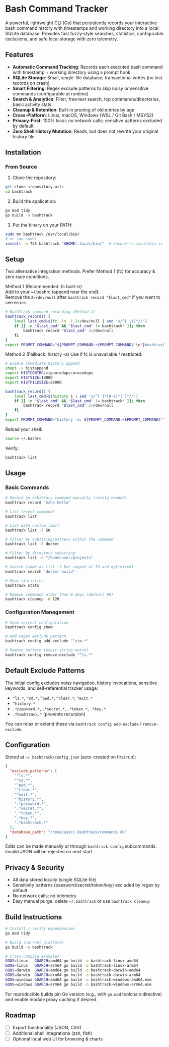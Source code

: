 # Bash Command Tracker

A powerful, lightweight CLI (Go) that persistently records your interactive bash command history with timestamps and working directory into a local SQLite database. Provides fast fuzzy‑style searches, statistics, configurable exclusions, and safe local storage with zero telemetry.

## Features

- **Automatic Command Tracking**: Records each executed bash command with timestamp + working directory using a prompt hook
- **SQLite Storage**: Small, single-file database; transactional writes (no lost records on crash)
- **Smart Filtering**: Regex exclude patterns to skip noisy or sensitive commands (configurable at runtime)
- **Search & Analytics**: Filter, free‑text search, top commands/directories, basic activity stats
- **Cleanup & Retention**: Built‑in pruning of old entries by age
- **Cross-Platform**: Linux, macOS, Windows (WSL / Git Bash / MSYS2)
- **Privacy-First**: 100% local; no network calls; sensitive patterns excluded by default
- **Zero Shell History Mutation**: Reads, but does not rewrite your original history file

## Installation

### From Source

1. Clone the repository:
```bash
git clone <repository-url>
cd bashtrack
```

2. Build the application:
```bash
go mod tidy
go build -o bashtrack
```

3. Put the binary on your PATH:
```bash
sudo mv bashtrack /usr/local/bin/
# or (no sudo)
install -m 755 bashtrack "$HOME/.local/bin/"  # ensure ~/.local/bin is in PATH
```

## Setup

Two alternative integration methods. Prefer Method 1 (fc) for accuracy & zero race conditions.

Method 1 (Recommended: fc built‑in) \
Add to your ~/.bashrc (append near the end): \
Remove the `2>/dev/null` after `bashtrack record "$last_cmd"` if you want to see errors
```bash
# BashTrack command recording (Method 1)
bashtrack_record() {
    local last_cmd=$(fc -ln -1 2>/dev/null | sed 's/^[ \t]*//')
    if [[ -n "$last_cmd" && "$last_cmd" != bashtrack* ]]; then
        bashtrack record "$last_cmd" 2>/dev/null
    fi
}
export PROMPT_COMMAND="${PROMPT_COMMAND:+$PROMPT_COMMAND$'\n'}bashtrack_record"
```

Method 2 (Fallback: history -a)
Use if fc is unavailable / restricted:
```bash
# Enable immediate history append
shopt -s histappend
export HISTCONTROL=ignoredups:erasedups
export HISTSIZE=10000
export HISTFILESIZE=20000

bashtrack_record() {
    local last_cmd=$(history 1 | sed 's/^[ ]*[0-9]*[ ]*//')
    if [[ -n "$last_cmd" && "$last_cmd" != bashtrack* ]]; then
        bashtrack record "$last_cmd" 2>/dev/null
    fi
}
export PROMPT_COMMAND="history -a; ${PROMPT_COMMAND:+$PROMPT_COMMAND$'\n'}bashtrack_record"
```

Reload your shell:
```bash
source ~/.bashrc
```

Verify:
```bash
bashtrack list
```

## Usage

### Basic Commands

```bash
# Record an arbitrary command manually (rarely needed)
bashtrack record "echo hello"

# List recent commands
bashtrack list

# List with custom limit
bashtrack list -l 50

# Filter by substring/pattern within the command
bashtrack list -f docker

# Filter by directory substring
bashtrack list -d "/home/user/projects"

# Search (same as list -f but capped at 50 and optimized)
bashtrack search "docker build"

# Show statistics
bashtrack stats

# Remove commands older than N days (default 90)
bashtrack cleanup -d 120
```

### Configuration Management

```bash
# Show current configuration
bashtrack config show

# Add regex exclude pattern
bashtrack config add-exclude "^vim.*"

# Remove pattern (exact string match)
bashtrack config remove-exclude "^ls.*"
```

## Default Exclude Patterns

The initial config excludes noisy navigation, history invocations, sensitive keywords, and self‑referential tracker usage:

- `^ls.*`, `^cd.*`, `^pwd.*`, `^clear.*`, `^exit.*`
- `^history.*`
- `.*password.*`, `.*secret.*`, `.*token.*`, `.*key.*`
- `.*bashtrack.*` (prevents recursion)

You can relax or extend these via `bashtrack config add-exclude` / `remove-exclude`.

## Configuration

Stored at `~/.bashtrack/config.json` (auto-created on first run):

```json
{
  "exclude_patterns": [
    "^ls.*",
    "^cd.*",
    "^pwd.*",
    "^clear.*",
    "^exit.*",
    "^history.*",
    ".*password.*",
    ".*secret.*",
    ".*token.*",
    ".*key.*",
    ".*bashtrack.*"
  ],
  "database_path": "/home/user/.bashtrack/commands.db"
}
```

Edits can be made manually or through `bashtrack config` subcommands. Invalid JSON will be rejected on next start.

## Privacy & Security

- All data stored locally (single SQLite file)
- Sensitivity patterns (password/secret/token/key) excluded by regex by default
- No network calls; no telemetry
- Easy manual purge: delete `~/.bashtrack` or use `bashtrack cleanup`

## Build Instructions

```bash
# Install / verify dependencies
go mod tidy

# Build (current platform)
go build -o bashtrack

# Cross-compile examples
GOOS=linux   GOARCH=amd64 go build -o bashtrack-linux-amd64
GOOS=linux   GOARCH=arm64 go build -o bashtrack-linux-arm64
GOOS=darwin  GOARCH=amd64 go build -o bashtrack-darwin-amd64
GOOS=darwin  GOARCH=arm64 go build -o bashtrack-darwin-arm64
GOOS=windows GOARCH=amd64 go build -o bashtrack-windows-amd64.exe
GOOS=windows GOARCH=arm64 go build -o bashtrack-windows-arm64.exe
```

For reproducible builds pin Go version (e.g., with `go.mod` toolchain directive) and enable module proxy caching if desired.

## Roadmap

- [ ] Export functionality (JSON, CSV)
- [ ] Additional shell integrations (zsh, fish)
- [ ] Optional local web UI for browsing & charts
